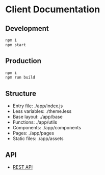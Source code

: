 # Client Documentation

## Development 
```js
npm i
npm start
```

## Production 
```js
npm i
npm run build 
```

## Structure
* Entry file: ./app/index.js
* Less variables: ./theme.less
* Base layout: ./app/base
* Functions: ./app/utils
* Components: ./app/components
* Pages: ./app/pages
* Static files: ./app/assets

## API
* [REST API](http://39.104.108.82:3001/doc/index.html)
